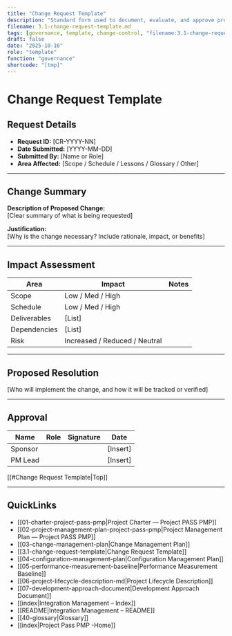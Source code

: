 ```yaml
---
title: "Change Request Template"
description: "Standard form used to document, evaluate, and approve proposed project changes."
filename: 3.1-change-request-template.md
tags: [governance, template, change-control, "filename:3.1-change-request-template.md"]
draft: false
date: "2025-10-16"
role: "template"
function: "governance"
shortcode: "[tmp]"
---
```


# Change Request Template

## Request Details

- **Request ID:** [CR-YYYY-NN]  
- **Date Submitted:** [YYYY-MM-DD]  
- **Submitted By:** [Name or Role]  
- **Area Affected:** [Scope / Schedule / Lessons / Glossary / Other]

---

## Change Summary

**Description of Proposed Change:**  
[Clear summary of what is being requested]

**Justification:**  
[Why is the change necessary? Include rationale, impact, or benefits]

---

## Impact Assessment

| Area            | Impact       | Notes                              |
|-----------------|--------------|------------------------------------|
| Scope           | Low / Med / High |                                |
| Schedule        | Low / Med / High |                                |
| Deliverables    | [List]       |                                |
| Dependencies    | [List]       |                                |
| Risk            | Increased / Reduced / Neutral |                    |

---

## Proposed Resolution  
[Who will implement the change, and how it will be tracked or verified]

---

## Approval

| Name     | Role     | Signature | Date       |
|----------|----------|-----------|------------|
| Sponsor  |          |           | [Insert]   |
| PM Lead  |          |           | [Insert]   |

[[#Change Request Template|Top]]

---

## QuickLinks
- [[01-charter-project-pass-pmp|Project Charter — Project PASS PMP]]
- [[02-project-management-plan-project-pass-pmp|Project Management Plan — Project PASS PMP]]
- [[03-change-management-plan|Change Management Plan]]
- [[3.1-change-request-template|Change Request Template]]
- [[04-configuration-management-plan|Configuration Management Plan]]
- [[05-performance-measurement-baseline|Performance Measurement Baseline]]
- [[06-project-lifecycle-description-md|Project Lifecycle Description]]
- [[07-development-approach-document|Development Approach Document]]
- [[index|Integration Management – Index]]
- [[README|Integration Management – README]]
- [[40-glossary|Glossary]]
- [[index|Project Pass PMP -Home]]